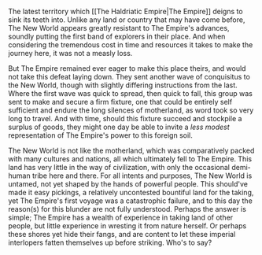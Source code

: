 The latest territory which [[The Haldriatic Empire|The Empire]] deigns to sink its teeth into. Unlike any land or country that may have come before, The New World appears greatly resistant to The Empire's advances, soundly putting the first band of explorers in their place. And when considering the tremendous cost in time and resources it takes to make the journey here, it was not a measly loss.

But The Empire remained ever eager to make this place theirs, and would not take this defeat laying down. They sent another wave of conquisitus to the New World, though with slightly differing instructions from the last. Where the first wave was quick to spread, then quick to fall, this group was sent to make and secure a firm fixture, one that could be entirely self sufficient and endure the long silences of motherland, as word took so very long to travel. And with time, should this fixture succeed and stockpile a surplus of goods, they might one day be able to invite a _less modest_ representation of The Empire's power to this foreign soil.

The New World is not like the motherland, which was comparatively packed with many cultures and nations, all which ultimately fell to The Empire. This land has very little in the way of civilization, with only the occasional demi-human tribe here and there. For all intents and purposes, The New World is untamed, not yet shaped by the hands of powerful people. This should've made it easy pickings, a relatively uncontested bountiful land for the taking, yet The Empire's first voyage was a catastrophic failure, and to this day the reason(s) for this blunder are not fully understood. Perhaps the answer is simple; The Empire has a wealth of experience in taking land of other people, but little experience in wresting it from nature herself. Or perhaps these shores yet hide their fangs, and are content to let these imperial interlopers fatten themselves up before striking. Who's to say?